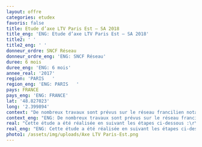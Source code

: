 ```yaml
---
layout: offre
categories: etudex
favoris: false
title: Etude d’axe LTV Paris Est – SA 2018
title_eng: 'ENG: Etude d’axe LTV Paris Est – SA 2018'
title2: ' '
title2_eng: ' '
donneur_ordre: SNCF Réseau
donneur_ordre_eng: 'ENG: SNCF Réseau'
duree: 6 mois
duree_eng: 'ENG: 6 mois'
annee_real: '2017'
region: 'PARIS   '
region_eng: 'ENG: PARIS   '
pays: FRANCE
pays_eng: 'ENG: FRANCE'
lat: '48.827023'
long: '2.399894'
context: "De nombreux travaux sont prévus sur le réseau francilien notamment pour le SA 2018, de ce fait de nombreuses limitations de vitesse (LTV) et d’interruptions temporaires de circulations (ITC) sont prévues en semaine et les week-ends. \r\n\nL’objectif de l’étude est de de déterminer les conditions de traitement des sillons pendant les phases d’activation de ces LTV et ITC afin de mettre en évidence les reports de circulations sur d’autres voies, les modifications d’horaires et accroches, détournement, suppression, etc"
context_eng: "ENG: De nombreux travaux sont prévus sur le réseau francilien notamment pour le SA 2018, de ce fait de nombreuses limitations de vitesse (LTV) et d’interruptions temporaires de circulations (ITC) sont prévues en semaine et les week-ends. \r\n\nL’objectif de l’étude est de de déterminer les conditions de traitement des sillons pendant les phases d’activation de ces LTV et ITC afin de mettre en évidence les reports de circulations sur d’autres voies, les modifications d’horaires et accroches, détournement, suppression, etc"
real: "Cette étude a été réalisée en suivant les étapes ci-dessous :\r\n\n•\tModélisation de l’infrastructure et du plan de transport SA 2018\r\n\n•\tIntégration des LTV et ITC sur des semaines critiques concentrant les périodes de travaux les plus péjorantes\r\n\n•\tAdaptation du plan de transport pour chaque semaine étudiée"
real_eng: "ENG: Cette étude a été réalisée en suivant les étapes ci-dessous :\r\n\n•\tModélisation de l’infrastructure et du plan de transport SA 2018\r\n\n•\tIntégration des LTV et ITC sur des semaines critiques concentrant les périodes de travaux les plus péjorantes\r\n\n•\tAdaptation du plan de transport pour chaque semaine étudiée"
photo1: /assets/img/uploads/Axe LTV Paris-Est.png
---
```


